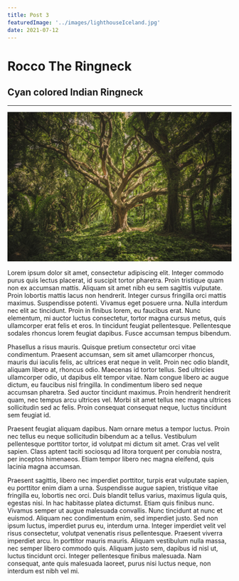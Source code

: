 ```yaml
---
title: Post 3
featuredImage: '../images/lighthouseIceland.jpg'
date: 2021-07-12
---
```


# Rocco The Ringneck

## Cyan colored Indian Ringneck

---

![GATSBY_EMPTY_ALT](../images/treeInForest.jpg)

Lorem ipsum dolor sit amet, consectetur adipiscing elit. Integer commodo purus quis lectus placerat, id suscipit tortor pharetra. Proin tristique quam non ex accumsan mattis. Aliquam sit amet nibh eu sem sagittis vulputate. Proin lobortis mattis lacus non hendrerit. Integer cursus fringilla orci mattis maximus. Suspendisse potenti. Vivamus eget posuere urna. Nulla interdum nec elit ac tincidunt. Proin in finibus lorem, eu faucibus erat. Nunc elementum, mi auctor luctus consectetur, tortor magna cursus metus, quis ullamcorper erat felis et eros. In tincidunt feugiat pellentesque. Pellentesque sodales rhoncus lorem feugiat dapibus. Fusce accumsan tempus bibendum.

Phasellus a risus mauris. Quisque pretium consectetur orci vitae condimentum. Praesent accumsan, sem sit amet ullamcorper rhoncus, mauris dui iaculis felis, ac ultrices erat neque in velit. Proin nec odio blandit, aliquam libero at, rhoncus odio. Maecenas id tortor tellus. Sed ultricies ullamcorper odio, ut dapibus elit tempor vitae. Nam congue libero ac augue dictum, eu faucibus nisl fringilla. In condimentum libero sed neque accumsan pharetra. Sed auctor tincidunt maximus. Proin hendrerit hendrerit quam, nec tempus arcu ultrices vel. Morbi sit amet tellus nec magna ultrices sollicitudin sed ac felis. Proin consequat consequat neque, luctus tincidunt sem feugiat id.

Praesent feugiat aliquam dapibus. Nam ornare metus a tempor luctus. Proin nec tellus eu neque sollicitudin bibendum ac a tellus. Vestibulum pellentesque porttitor tortor, id volutpat mi dictum sit amet. Cras vel velit sapien. Class aptent taciti sociosqu ad litora torquent per conubia nostra, per inceptos himenaeos. Etiam tempor libero nec magna eleifend, quis lacinia magna accumsan.

Praesent sagittis, libero nec imperdiet porttitor, turpis erat vulputate sapien, eu porttitor enim diam a urna. Suspendisse augue sapien, tristique vitae fringilla eu, lobortis nec orci. Duis blandit tellus varius, maximus ligula quis, egestas nisi. In hac habitasse platea dictumst. Etiam quis finibus nunc. Vivamus semper ut augue malesuada convallis. Nunc tincidunt at nunc et euismod. Aliquam nec condimentum enim, sed imperdiet justo. Sed non ipsum luctus, imperdiet purus eu, interdum urna. Integer imperdiet velit vel risus consectetur, volutpat venenatis risus pellentesque. Praesent viverra imperdiet arcu. In porttitor mauris mauris. Aliquam vestibulum nulla massa, nec semper libero commodo quis. Aliquam justo sem, dapibus id nisl ut, luctus tincidunt orci. Integer pellentesque finibus malesuada. Nam consequat, ante quis malesuada laoreet, purus nisi luctus neque, non interdum est nibh vel mi.
